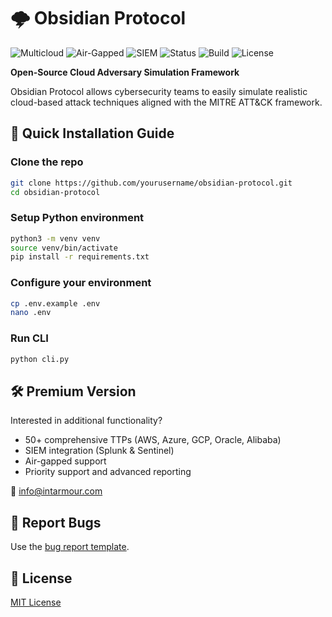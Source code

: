 # 🌩️ Obsidian Protocol

![Multicloud](https://img.shields.io/badge/Multicloud-Ready-brightgreen)
![Air-Gapped](https://img.shields.io/badge/Air--Gapped-Compatible-blue)
![SIEM](https://img.shields.io/badge/SIEM-Splunk%20%7C%20Sentinel-orange)
![Status](https://img.shields.io/badge/Status-MVP--Complete-success)
![Build](https://img.shields.io/badge/Build-Passing-brightgreen)
![License](https://img.shields.io/badge/License-MIT-blue)

**Open-Source Cloud Adversary Simulation Framework**

Obsidian Protocol allows cybersecurity teams to easily simulate realistic cloud-based attack techniques aligned with the MITRE ATT&CK framework.

## 🚀 Quick Installation Guide

### Clone the repo
```bash
git clone https://github.com/yourusername/obsidian-protocol.git
cd obsidian-protocol
```

### Setup Python environment
```bash
python3 -m venv venv
source venv/bin/activate
pip install -r requirements.txt
```

### Configure your environment
```bash
cp .env.example .env
nano .env
```

### Run CLI
```bash
python cli.py
```

## 🛠️ Premium Version
Interested in additional functionality?
- 50+ comprehensive TTPs (AWS, Azure, GCP, Oracle, Alibaba)
- SIEM integration (Splunk & Sentinel)
- Air-gapped support
- Priority support and advanced reporting

📧 [info@intarmour.com](mailto:info@intarmour.com)

## 🐞 Report Bugs
Use the [bug report template](.github/ISSUE_TEMPLATE/bug_report.md).

## 📄 License
[MIT License](LICENSE)
